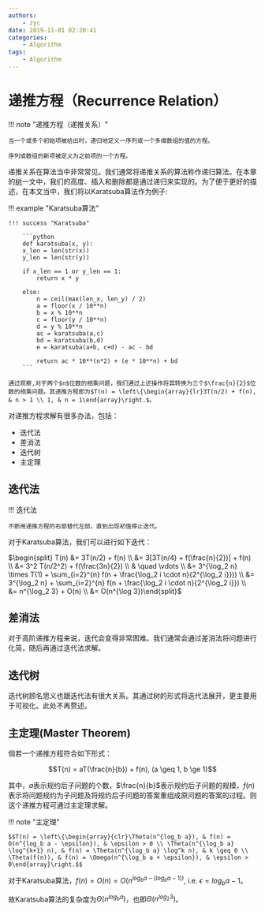 ```yaml
---
authors:
    - zyc
date: 2019-11-01 02:20:41
categories:
    - Algorithm
tags:
    - Algorithm
---
```


# 递推方程（Recurrence Relation）

!!! note "递推方程（递推关系）"

    当一个或多个初始项被给出时，递归地定义一序列或一个多维数组的值的方程。

    序列或数组的新项被定义为之前项的一个方程。

递推关系在算法当中非常常见。我们通常将递推关系的算法称作递归算法。在本章的[树](../tree)一文中，我们的高度、插入和删除都是通过递归来实现的。为了便于更好的描述，在本文当中，我们将以Karatsuba算法作为例子:

!!! example "Karatsuba算法"

    !!! success "Karatsuba"

        ```python
        def karatsuba(x, y):
        x_len = len(str(x))
        y_len = len(str(y))

        if x_len == 1 or y_len == 1:
            return x * y

        else:
            n = ceil(max(len_x, len_y) / 2)
            a = floor(x / 10**n)
            b = x % 10**n
            c = floor(y / 10**n)
            d = y % 10**n
            ac = karatsuba(a,c)
            bd = karatsuba(b,d)
            e = karatsuba(a+b, c+d) - ac - bd

            return ac * 10**(n*2) + (e * 10**n) + bd
        ```
    
    通过观察,对于两个$n$位数的相乘问题，我们通过上述操作将其转换为三个$\frac{n}{2}$位数的相乘问题。其递推方程即为$T(n) = \left\{\begin{array}{lr}3T(n/2) + f(n), & n > 1 \\ 1, & n = 1\end{array}\right.$。

对递推方程求解有很多办法，包括：

+ 迭代法
+ 差消法
+ 迭代树
+ 主定理

## 迭代法

!!! 迭代法

    不断用递推方程的右部替代左部，直到出现初值停止迭代。

对于Karatsuba算法，我们可以进行如下迭代：

$\begin{split} T(n) &= 3T(n/2) + f(n) \\ &= 3[3T(n/4) + f(\frac{n}{2})] + f(n) \\ &= 3^2 T(n/2^2) + f(\frac{3n}{2}) \\ & \quad \vdots \\ &= 3^{\log_2 n} \times T(1) + \sum_{i=2}^{n} f(n + \frac{\log_2 i \cdot n}{2^{\log_2 i}})) \\ &= 3^{\log_2 n} + \sum_{i=2}^{n} f(n + \frac{\log_2 i \cdot n}{2^{\log_2 i}}) \\ &= n^{\log_2 3} + O(n) \\ &= O(n^{\log 3})\end{split}$

## 差消法

对于高阶递推方程来说，迭代会变得非常困难。我们通常会通过差消法将问题进行化简，随后再通过迭代法求解。

## 迭代树

迭代树顾名思义也跟迭代法有很大关系。其通过树的形式将迭代法展开，更主要用于可视化。此处不再赘述。

## 主定理(Master Theorem)

倘若一个递推方程符合如下形式：

$$T(n) = aT(\frac{n}{b}) + f(n), (a \geq 1, b \ge 1)$$

其中，$a$表示规约后子问题的个数，$\frac{n}{b}$表示规约后子问题的规模，$f(n)$表示将问题规约为子问题及将规约后子问题的答案重组成原问题的答案的过程。则这个递推方程可通过主定理求解。

!!! note "主定理"

    $$T(n) = \left\{\begin{array}{clr}\Theta(n^{log_b a}), & f(n) = O(n^{log_b a - \epsilon}), & \epsilon > 0 \\ \Theta(n^{\log_b a} \log^{k+1} n), & f(n) = \Theta(n^{\log_b a} \log^k n), & k \geq 0 \\ \Theta(f(n)), & f(n) = \Omega(n^{\log_b a + \epsilon}), & \epsilon > 0\end{array}\right.$$

对于Karatsuba算法，$f(n) = O(n) = O(n^{log_b a - (log_b a - 1))}, \ \text{i.e.} \ \epsilon = log_b a - 1$。

故Karatsuba算法的复杂度为$\Theta(n^{log_b a})$，也即$\Theta(n^{log_2 3})$。

